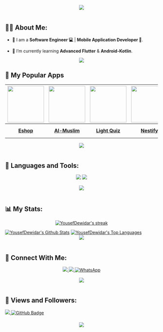 <div align="center">
    <img src="https://readme-typing-svg.herokuapp.com/?font=Righteous&size=35&center=true&vCenter=true&width=500&height=70&duration=4000&lines=Hi+There!+👋;+I'm+Yousef+Dewidar!+❤️;" />
</div>

<br>

## 🙋‍♂️ About Me:

- 🔭 I am a  **Software Engineer 💻** | **Mobile Application Developer 📱**.

- 🌱 I’m currently learning **Advanced Flutter** & **Android-Kotlin**.

<div align="center">
    <img src="https://user-images.githubusercontent.com/73097560/115834477-dbab4500-a447-11eb-908a-139a6edaec5c.gif" />
</div>



## 🌟 My Popular Apps
| <a href="https://github.com/YousefDewidar/eshop_mobile_app"><img src="https://github.com/user-attachments/assets/98474d09-ab3b-4c57-bd2b-17340b769df6" width="120"/></a> | <a href="https://github.com/YousefDewidar/Al-Muslim"><img src="https://github.com/user-attachments/assets/1e903410-36ee-4e2c-89bb-6f32485300c1" width="120"/></a> | <a href="https://github.com/YousefDewidar/light_quiz_mobile"><img src="https://github.com/user-attachments/assets/dc9200d0-a532-486f-b672-63d23f4a7286" width="120"/></a> | <a href="https://github.com/YousefDewidar/Nestify"><img src="https://github.com/user-attachments/assets/14660725-f41d-451f-8ab9-3d906dbfec78" width="120"/></a> | <a href="https://github.com/YousefDewidar/ai_assistant_app"><img src="https://github.com/user-attachments/assets/2e24e384-b491-4dc8-afbd-a4c6c6896df8" width="120"/></a> | <a href="https://play.google.com/store/apps/details?id=com.university.tanta_university_app"><img src="https://github.com/user-attachments/assets/5ffda574-a18f-484a-b71e-5436faa5a78e" width="120"/></a> |
| :-----------------------------------------------------: | :-----------------------------------------------------:|:------------------------------------------------:|:-------------------------------------------------:|:-------------------------------------------------:|:------------------------------------------------:|
|  **[Eshop](https://github.com/YousefDewidar/eshop_mobile_app)**  | **[Al-Muslim](https://github.com/YousefDewidar/Al-Muslim)** | **[Light Quiz](https://github.com/YousefDewidar/light_quiz_mobile)** | **[Nestify](https://github.com/YousefDewidar/Nestify)** | **[Ai Assistant](https://github.com/YousefDewidar/ai_assistant_app)** | **[Tanta University](https://play.google.com/store/apps/details?id=com.university.tanta_university_app)** |



<div align="center">
    <img src="https://user-images.githubusercontent.com/73097560/115834477-dbab4500-a447-11eb-908a-139a6edaec5c.gif" />
</div>
<br>

## 🚀 Languages and Tools:
<div align="center">
    <img src="https://skillicons.dev/icons?i=flutter,dart,firebase,java,python,kotlin,supabase,js" />
    <img src="https://skillicons.dev/icons?i=github,git,androidstudio,vscode,figma,postman" /><br>
</div>

<br>
<div align="center">
    <img src="https://user-images.githubusercontent.com/73097560/115834477-dbab4500-a447-11eb-908a-139a6edaec5c.gif" />
</div>
<br>

## 📊 My Stats:

<p align="center">
    <a href="https://github.com/YousefDewidar/github-readme-streak-stats">
        <img title="🔥 Get streak stats for your profile at git.io/streak-stats" alt="YousefDewidar's streak" src="https://github-readme-streak-stats.herokuapp.com/?user=YousefDewidar&theme=black-ice&hide_border=true&stroke=0000&background=060A0CD0"/>
    </a>
</p>
<a href="https://github.com/YousefDewidar/github-readme-stats"><img alt="YousefDewidar's Github Stats" src="https://github-readme-stats.vercel.app/api?username=YousefDewidar&show_icons=true&count_private=true&theme=react&hide_border=true&bg_color=0D1117" /></a>
<a href="https://github.com/YousefDewidar/github-readme-stats"><img alt="YousefDewidar's Top Languages" src="https://github-readme-stats.vercel.app/api/top-langs/?username=YousefDewidar&langs_count=8&count_private=true&layout=compact&theme=react&hide_border=true&bg_color=0D1117" /></a>

<br>
<div align="center">
    <img src="https://user-images.githubusercontent.com/73097560/115834477-dbab4500-a447-11eb-908a-139a6edaec5c.gif" />
</div>
<br>

## 🤝 Connect With Me:

<div align="center">
    <a href="https://www.linkedin.com/in/yousef-dewidar-0884772a3/" target="_blank">
        <img src="https://img.shields.io/badge/LinkedIn-0077B5?style=for-the-badge&logo=linkedin&logoColor=white" target="_blank" />
    </a>
  <a href="mailto:ymahmoud1213@gmail.com">
    <img src="https://img.shields.io/badge/Gmail-333333?style=for-the-badge&logo=gmail&logoColor=red" />
     </a>
    <a href="https://wa.me/201014502276" target="_blank">
  <img src="https://img.shields.io/badge/WhatsApp-25D366?&style=for-the-badge&logo=whatsapp&logoColor=white" alt="WhatsApp" />
</a>

</div>

<br>
<div align="center">
    <img src="https://user-images.githubusercontent.com/73097560/115834477-dbab4500-a447-11eb-908a-139a6edaec5c.gif" />
</div>
<br>

## 💜 Views and Followers:

<a href="https://github.com/YousefDewidar/github-profile-views-counter">
    <img src="https://komarev.com/ghpvc/?username=YousefDewidar">
</a>
<a href="https://github.com/YousefDewidar?tab=followers"><img src="https://img.shields.io/github/followers/YousefDewidar?label=Followers&style=social" alt="GitHub Badge"></a>
<h3 align="center">
    <img src="https://readme-typing-svg.herokuapp.com/?font=Righteous&size=25&center=true&vCenter=true&width=500&height=70&duration=4000&lines=Thanks+for+visiting!+❤️;+Shoot+me+a+message+on+Linkedin!;I'm+Long+Life+Learner">
</h3>

<br/>
